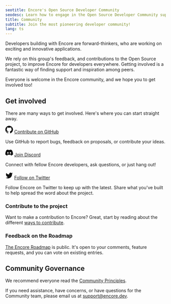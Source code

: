 ```yaml
---
seotitle: Encore's Open Source Developer Community
seodesc: Learn how to engage in the Open Source Developer Community supporting Encore.
title: Community
subtitle: Join the most pioneering developer community!
lang: ts
---
```


Developers building with Encore are forward-thinkers, who are working on exciting and innovative applications.

We rely on this group's feedback, and contributions to the Open Source project, to improve Encore for developers everywhere.
Getting involved is a fantastic way of finding support and inspiration among peers.

Everyone is welcome in the Encore community, and we hope you to get involved too!

## Get involved

There are many ways to get involved. Here's where you can start straight away.

<p className="flex items-center gap-x-2 lead-xsmall">
     <svg xmlns="http://www.w3.org/2000/svg" width="24" height="24" viewBox="0 0 16 16" fill="#111111" stroke="none">
      <path fillRule="evenodd"
            d="M8 0C3.58 0 0 3.58 0 8c0 3.54 2.29 6.53 5.47 7.59.4.07.55-.17.55-.38 0-.19-.01-.82-.01-1.49-2.01.37-2.53-.49-2.69-.94-.09-.23-.48-.94-.82-1.13-.28-.15-.68-.52-.01-.53.63-.01 1.08.58 1.23.82.72 1.21 1.87.87 2.33.66.07-.52.28-.87.51-1.07-1.78-.2-3.64-.89-3.64-3.95 0-.87.31-1.59.82-2.15-.08-.2-.36-1.02.08-2.12 0 0 .67-.21 2.2.82.64-.18 1.32-.27 2-.27.68 0 1.36.09 2 .27 1.53-1.04 2.2-.82 2.2-.82.44 1.1.16 1.92.08 2.12.51.56.82 1.27.82 2.15 0 3.07-1.87 3.75-3.65 3.95.29.25.54.73.54 1.48 0 1.07-.01 1.93-.01 2.2 0 .21.15.46.55.38A8.013 8.013 0 0016 8c0-4.42-3.58-8-8-8z" />
    </svg>
    <a href="https://github.com/encoredev/encore">Contribute on GitHub</a>
</p>

Use GitHub to report bugs, feedback on proposals, or contribute your ideas.

<p className="flex items-center gap-x-2 lead-xsmall">
   <svg xmlns="http://www.w3.org/2000/svg" width="24" height="24" viewBox="0 -28.5 256 256">
        <path fill="#111111"
            d="M216.856339,16.5966031 C200.285002,8.84328665 182.566144,3.2084988 164.041564,0 C161.766523,4.11318106 159.108624,9.64549908 157.276099,14.0464379 C137.583995,11.0849896 118.072967,11.0849896 98.7430163,14.0464379 C96.9108417,9.64549908 94.1925838,4.11318106 91.8971895,0 C73.3526068,3.2084988 55.6133949,8.86399117 39.0420583,16.6376612 C5.61752293,67.146514 -3.4433191,116.400813 1.08711069,164.955721 C23.2560196,181.510915 44.7403634,191.567697 65.8621325,198.148576 C71.0772151,190.971126 75.7283628,183.341335 79.7352139,175.300261 C72.104019,172.400575 64.7949724,168.822202 57.8887866,164.667963 C59.7209612,163.310589 61.5131304,161.891452 63.2445898,160.431257 C105.36741,180.133187 151.134928,180.133187 192.754523,160.431257 C194.506336,161.891452 196.298154,163.310589 198.110326,164.667963 C191.183787,168.842556 183.854737,172.420929 176.223542,175.320965 C180.230393,183.341335 184.861538,190.991831 190.096624,198.16893 C211.238746,191.588051 232.743023,181.531619 254.911949,164.955721 C260.227747,108.668201 245.831087,59.8662432 216.856339,16.5966031 Z M85.4738752,135.09489 C72.8290281,135.09489 62.4592217,123.290155 62.4592217,108.914901 C62.4592217,94.5396472 72.607595,82.7145587 85.4738752,82.7145587 C98.3405064,82.7145587 108.709962,94.5189427 108.488529,108.914901 C108.508531,123.290155 98.3405064,135.09489 85.4738752,135.09489 Z M170.525237,135.09489 C157.88039,135.09489 147.510584,123.290155 147.510584,108.914901 C147.510584,94.5396472 157.658606,82.7145587 170.525237,82.7145587 C183.391518,82.7145587 193.761324,94.5189427 193.539891,108.914901 C193.539891,123.290155 183.391518,135.09489 170.525237,135.09489 Z" />
    </svg>
    <a href="https://encore.dev/discord">Join Discord</a>
</p>

Connect with fellow Encore developers, ask questions, or just hang out!

<p className="flex items-center gap-x-2 lead-xsmall">
    <svg xmlns="http://www.w3.org/2000/svg" width="24" height="24" viewBox="0 0 24 24" fill="#111111" stroke="none">
        <path d="M23 3a10.9 10.9 0 0 1-3.14 1.53 4.48 4.48 0 0 0-7.86 3v1A10.66 10.66 0 0 1 3 4s-4 9 5 13a11.64 11.64 0 0 1-7 2c9 5 20 0 20-11.5a4.5 4.5 0 0 0-.08-.83A7.72 7.72 0 0 0 23 3z" />
    </svg>
    <a href="https://twitter.com/encoredotdev">Follow on Twitter</a>
</p>

Follow Encore on Twitter to keep up with the latest. Share what you've built to help spread the word about the project.

### Contribute to the project

Want to make a contribution to Encore? Great, start by reading about the different [ways to contribute](/docs/ts/community/contribute).

### Feedback on the Roadmap

[The Encore Roadmap](https://encore.dev/roadmap) is public. It's open to your comments, feature requests, and you can vote on existing entries.

## Community Governance

We recommend everyone read the [Community Principles](/docs/ts/community/principles).

If you need assistance, have concerns, or have questions for the Community team, please email us at [support@encore.dev](mailto:support@encore.dev).
